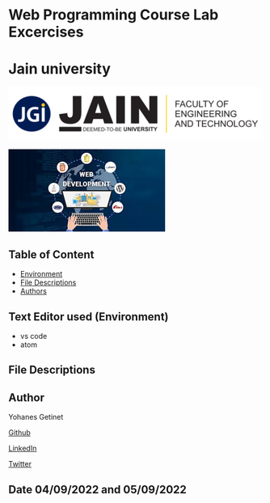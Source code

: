 # Web Programming Course Lab Excercises
# Jain university 
 ![ Jain University](https://github.com/YohanesGetinet1/Web_Programming_Lab/blob/main/Picture1.png)
 
![ Web Programming ](https://github.com/YohanesGetinet1/Web_Programming_Lab/blob/main/images.jpeg)


## Table of Content
* [Environment](#environment)
* [File Descriptions](#file-descriptions)
* [Authors](#author)

## Text Editor used (Environment)
* vs code
* atom

## File Descriptions



## Author
Yohanes Getinet 

[Github](https://github.com/YohanesGetinet1) 

[LinkedIn](https://www.linkedin.com/in/yohanesgetinet/)

[Twitter](https://twitter.com/YohanesGetinet)
## Date 04/09/2022 and 05/09/2022
